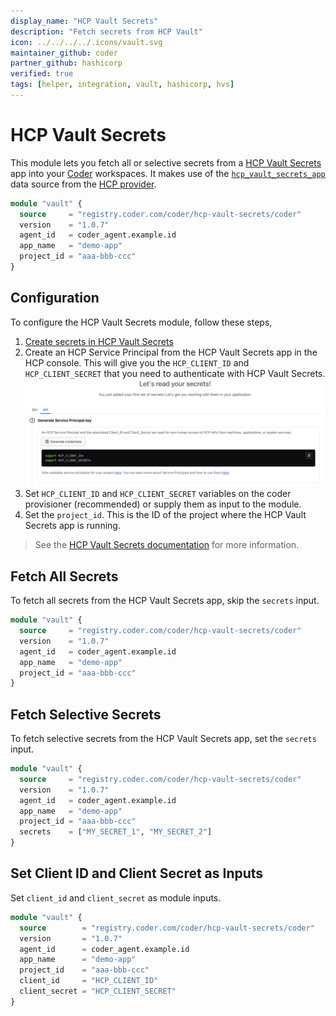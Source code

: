 ```yaml
---
display_name: "HCP Vault Secrets"
description: "Fetch secrets from HCP Vault"
icon: ../../../../.icons/vault.svg
maintainer_github: coder
partner_github: hashicorp
verified: true
tags: [helper, integration, vault, hashicorp, hvs]
---
```


# HCP Vault Secrets

This module lets you fetch all or selective secrets from a [HCP Vault Secrets](https://developer.hashicorp.com/hcp/docs/vault-secrets) app into your [Coder](https://coder.com) workspaces. It makes use of the [`hcp_vault_secrets_app`](https://registry.terraform.io/providers/hashicorp/hcp/latest/docs/data-sources/vault_secrets_app) data source from the [HCP provider](https://registry.terraform.io/providers/hashicorp/hcp/latest).

```tf
module "vault" {
  source     = "registry.coder.com/coder/hcp-vault-secrets/coder"
  version    = "1.0.7"
  agent_id   = coder_agent.example.id
  app_name   = "demo-app"
  project_id = "aaa-bbb-ccc"
}
```

## Configuration

To configure the HCP Vault Secrets module, follow these steps,

1. [Create secrets in HCP Vault Secrets](https://developer.hashicorp.com/vault/tutorials/hcp-vault-secrets-get-started/hcp-vault-secrets-create-secret)
2. Create an HCP Service Principal from the HCP Vault Secrets app in the HCP console. This will give you the `HCP_CLIENT_ID` and `HCP_CLIENT_SECRET` that you need to authenticate with HCP Vault Secrets.
   ![HCP vault secrets credentials](../../.images/hcp-vault-secrets-credentials.png)
3. Set `HCP_CLIENT_ID` and `HCP_CLIENT_SECRET` variables on the coder provisioner (recommended) or supply them as input to the module.
4. Set the `project_id`. This is the ID of the project where the HCP Vault Secrets app is running.

> See the [HCP Vault Secrets documentation](https://developer.hashicorp.com/hcp/docs/vault-secrets) for more information.

## Fetch All Secrets

To fetch all secrets from the HCP Vault Secrets app, skip the `secrets` input.

```tf
module "vault" {
  source     = "registry.coder.com/coder/hcp-vault-secrets/coder"
  version    = "1.0.7"
  agent_id   = coder_agent.example.id
  app_name   = "demo-app"
  project_id = "aaa-bbb-ccc"
}
```

## Fetch Selective Secrets

To fetch selective secrets from the HCP Vault Secrets app, set the `secrets` input.

```tf
module "vault" {
  source     = "registry.coder.com/coder/hcp-vault-secrets/coder"
  version    = "1.0.7"
  agent_id   = coder_agent.example.id
  app_name   = "demo-app"
  project_id = "aaa-bbb-ccc"
  secrets    = ["MY_SECRET_1", "MY_SECRET_2"]
}
```

## Set Client ID and Client Secret as Inputs

Set `client_id` and `client_secret` as module inputs.

```tf
module "vault" {
  source        = "registry.coder.com/coder/hcp-vault-secrets/coder"
  version       = "1.0.7"
  agent_id      = coder_agent.example.id
  app_name      = "demo-app"
  project_id    = "aaa-bbb-ccc"
  client_id     = "HCP_CLIENT_ID"
  client_secret = "HCP_CLIENT_SECRET"
}
```
